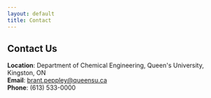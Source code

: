 ```yaml
---
layout: default
title: Contact
---
```


## Contact Us

**Location**: Department of Chemical Engineering, Queen's University, Kingston, ON  
**Email**: brant.peppley@queensu.ca  
**Phone**: (613) 533-0000
